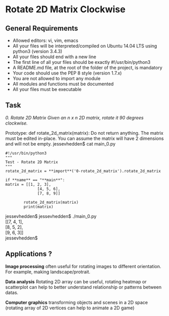 # **Rotate 2D Matrix Clockwise**

## **General Requirements**

- Allowed editors: vi, vim, emacs
- All your files will be interpreted/compiled on Ubuntu 14.04 LTS using python3 (version 3.4.3)
- All your files should end with a new line
- The first line of all your files should be exactly #!/usr/bin/python3
- A README.md file, at the root of the folder of the project, is mandatory
- Your code should use the PEP 8 style (version 1.7.x)
- You are not allowed to import any module
- All modules and functions must be documented
- All your files must be executable

## **Task**

<i> 0. Rotate 2D Matrix
Given an n x n 2D matrix, rotate it 90 degrees clockwise. </i>

Prototype: def rotate_2d_matrix(matrix):
Do not return anything. The matrix must be edited in-place.
You can assume the matrix will have 2 dimensions and will not be empty.
jessevhedden$ cat main_0.py

```
#!/usr/bin/python3
"""
Test - Rotate 2D Matrix
"""
rotate_2d_matrix = **import**('0-rotate_2d_matrix').rotate_2d_matrix

if **name** == "**main**":
matrix = [[1, 2, 3],
              [4, 5, 6],
              [7, 8, 9]]

        rotate_2d_matrix(matrix)
        print(matrix)
```

jessevhedden$
jessevhedden$ ./main_0.py <br>
[[7, 4, 1],<br>
[8, 5, 2],<br>
[9, 6, 3]]<br>
jessevhedden$

## **Applications ?**

**Image processing** often useful for rotating images to different orientation. For example, making landscape/protrait.

**Data analysis** Rotating 2D array can be useful, rotating heatmap or scatterplot can help to better understand relationship or patterns between datas.

**Computer graphics** transforming objects and scenes in a 2D space (rotating array of 2D vertices can help to animate a 2D game)
